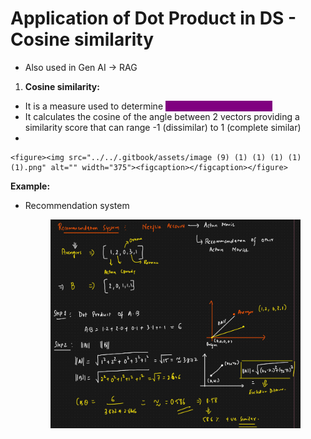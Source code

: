 # Application of Dot Product in DS - Cosine similarity

* Also used in Gen AI -> RAG

1. **Cosine similarity:**

* It is a measure used to determine <mark style="color:purple;background-color:purple;">**how similar 2 vectors are**</mark>
* It calculates the cosine of the angle between 2 vectors providing a similarity score that can range -1 (dissimilar) to 1 (complete similar)
*

    <figure><img src="../../.gitbook/assets/image (9) (1) (1) (1) (1) (1).png" alt="" width="375"><figcaption></figcaption></figure>

**Example:**

*   Recommendation system

    <figure><img src="../../.gitbook/assets/image (10) (1) (1) (1).png" alt=""><figcaption></figcaption></figure>
